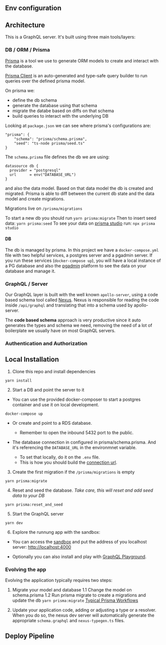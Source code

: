 ## Env configuration

## Architecture

This is a GraphQL server. It's built using three main tools/layers: 

### DB / ORM / Prisma

[Prisma](https://www.prisma.io/docs) is a tool we use to generate ORM models to create and interact with the database.

[Prisma Client](https://www.prisma.io/docs/concepts/components/prisma-client) is an auto-generated and type-safe query builder to run queries over the defined prisma model. 

On prisma we:
- define the db schema 
- generate the database using that schema
- migrate the databe based on diffs on that schema
- build queries to interact with the underlying DB

Looking at `package.json` we can see where prisma's configurations are: 
```
"prisma": {
    "schema": "prisma/schema.prisma",
    "seed": "ts-node prisma/seed.ts"
}
```

The `schema.prisma` file defines the db we are using: 
```
datasource db {
  provider = "postgresql"
  url      = env("DATABASE_URL")
}
```

and also the data model. Based on that data model the db is created and migrated. Prisma is able to diff between the current db state and the data model and create migrations. 

Migrations live on `/prisma/migrations`

To start a new db you should run `yarn prisma:migrate`
Then to insert seed data: `yarn prisma:seed`
To see your data on [prisma studio](https://github.com/prisma/studio) run: `npx prisma studio`

#### DB

The db is managed by prisma. In this project we have a `docker-compose.yml` file with two helpful services, a postgres server and a pgadmin server. If you run these services (`docker-compose up`), you will have a local instance of a PG database and also the [pgadmin](https://www.pgadmin.org/) platform to see the data on your database and manage it. 

### GraphQL / Server

Our GraphQL layer is built with the well known `apollo-server`, using a code based schema tool called [Nexus](https://nexusjs.org/). Nexus is responsible for reading the code inside `/api/graphql` and translating that into a schema used by apollo-server. 

The **code based schema** approach is very productive since it auto generates the types and schema we need, removing the need of a lot of boilerplate we usually have on most GraphQL servers. 

### Authentication and Authorization

## Local Installation

1. Clone this repo and install dependencies

```
yarn install
```
2. Start a DB and point the server to it

- You can use the provided docker-composer to start a postgres container and use it on local development. 
```
docker-compose up
```
- Or create and point to a RDS database. 
  - Remember to open the inbound 5432 port to the public. 

- The database connection in configured in prisma/schema.prisma. And it's referencing the `DATABASE_URL` in the environmnet variable. 
    - To set that locally, do it on the `.env` file. 
    - This is how you should build the [connection url](https://www.prisma.io/docs/reference/database-reference/connection-urls). 


3. Create the first migration if the `/prisma/migrations` is empty

```
yarn prisma:migrate
```

4. Reset and seed the database. 
*Take care, this will reset and add seed data to your DB*

```
yarn prisma:reset_and_seed
```
5. Start the GraphQL server

```
yarn dev
```

6. Explore the runnung app with the sandbox:
- You can access the [sandbox](https://studio.apollographql.com/sandbox/explorer) and put the address of you localhost server: [http://localhost:4000](http://localhost:4000)

- Optionally you can also install and play with [GraphQL Playground](https://github.com/prisma/graphql-playground).


### Evolving the app

Evolving the application typically requires two steps:

1. Migrate your model and database
1.1 Change the model on schema.prisma
1.2 Run prisma migrate to create a migrations and update the db
```yarn prisma:migrate```
[Typical Prisma Workflows](https://www.prisma.io/docs/concepts/overview/what-is-prisma#typical-prisma-workflows)

2. Update your application code, adding or adjusting a type or a resolver.
When you do so, the nexus dev server will automatically generate the appropriate `schema.graphql` and `nexus-typegen.ts` files.

## Deploy Pipeline